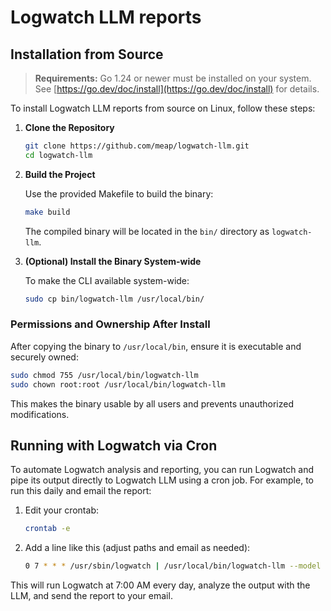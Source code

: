 # Logwatch LLM reports

## Installation from Source

> **Requirements:** Go 1.24 or newer must be installed on your system. See [https://go.dev/doc/install](https://go.dev/doc/install) for details.

To install Logwatch LLM reports from source on Linux, follow these steps:

1. **Clone the Repository**
   
   ```sh
   git clone https://github.com/meap/logwatch-llm.git
   cd logwatch-llm
   ```

2. **Build the Project**
   
   Use the provided Makefile to build the binary:
   
   ```sh
   make build
   ```
   
   The compiled binary will be located in the `bin/` directory as `logwatch-llm`.

3. **(Optional) Install the Binary System-wide**
   
   To make the CLI available system-wide:
   
   ```sh
   sudo cp bin/logwatch-llm /usr/local/bin/
   ```

### Permissions and Ownership After Install

After copying the binary to `/usr/local/bin`, ensure it is executable and securely owned:

```sh
sudo chmod 755 /usr/local/bin/logwatch-llm
sudo chown root:root /usr/local/bin/logwatch-llm
```

This makes the binary usable by all users and prevents unauthorized modifications.

## Running with Logwatch via Cron

To automate Logwatch analysis and reporting, you can run Logwatch and pipe its output directly to Logwatch LLM using a cron job. For example, to run this daily and email the report:

1. Edit your crontab:

   ```sh
   crontab -e
   ```

2. Add a line like this (adjust paths and email as needed):

   ```sh
   0 7 * * * /usr/sbin/logwatch | /usr/local/bin/logwatch-llm --model gpt-4o --email your@email.com
   ```

This will run Logwatch at 7:00 AM every day, analyze the output with the LLM, and send the report to your email.
